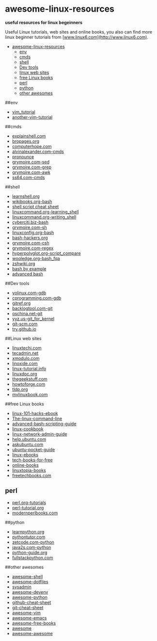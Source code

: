 awesome-linux-resources
=======================
**useful resources for linux begeinners**

Useful Linux tutorials, web sites and online books, you also can find more linux beginner tutorials from [www.linux6.com](http://www.linux6.com).

- [awesome-linux-resources](#awesome-linux-resources)
  - [env](#env)
  - [cmds](#cmds)
  - [shell](#shell)
  - [Dev tools](#ev-tools)
  - [linux web sites](#linux-web-sites)  
  - [free Linux books](#free-Linux-books)
  - [perl](#perl)
  - [python](#python)
  - [other awesomes](#other-awesomes)


##env
* [vim_tutorial](http://blog.interlinked.org/tutorials/vim_tutorial.html)
* [another-vim-tutorial](http://tips.webdesign10.com/another-vim-tutorial)


##cmds
* [explainshell.com](http://explainshell.com)
* [bropages.org](http://bropages.org/browse)
* [computerhope.com](http://www.computerhope.com/unix/overview.htm)
* [alvinalexander.com-cmds](http://alvinalexander.com/unix/edu/examples)
* [pronounce](https://github.com/momeni/pronounce)
* [grymoire.com-sed](http://www.grymoire.com/Unix/Sed.html)
* [grymoire.com-grep](http://www.grymoire.com/Unix/Grep.html)
* [grymoire.com-awk](http://www.grymoire.com/Unix/Awk.html)
* [ss64.com-cmds](http://ss64.com/bash/)


##shell
* [learnshell.org](http://www.learnshell.org/)  
* [wikibooks.org-bash](http://en.wikibooks.org/wiki/Bash_Shell_Scripting)
* [shell script cheat sheet](http://alvinalexander.com/blog/post/linux-unix/unix-linux-shell-script-reference-cheat-sheet)
* [linuxcommand.org-learning_shell](http://linuxcommand.org/learning_the_shell.php)
* [linuxcommand.org-writing_shell](http://linuxcommand.org/writing_shell_scripts.php)
* [cyberciti.biz-bash](http://bash.cyberciti.biz/guide/Main_Page)
* [grymoire.com-sh](http://www.grymoire.com/Unix/Sh.html)
* [linuxconfig.org-bash](http://linuxconfig.org/bash-scripting-tutorial)
* [bash-hackers.org](http://wiki.bash-hackers.org/doku.php)
* [grymoire.com-csh](http://www.grymoire.com/Unix/Csh.html)
* [grymoire.com-regex](http://www.grymoire.com/Unix/Regular.html)
* [hyperpolyglot.org-script_compare](http://hyperpolyglot.org/unix-shells)
* [wooledge.org-bash_fqa](http://mywiki.wooledge.org/BashFAQ)
* [zshwiki.org](http://zshwiki.org/home/)
* [bash by example](http://matt.might.net/articles/bash-by-example/)
* [advanced bash](http://tldp.org/LDP/abs/html/)  


##Dev tools
* [yolinux.com-gdb](http://www.yolinux.com/TUTORIALS/GDB-Commands.html)
* [cprogramming.com-gdb](http://www.cprogramming.com/gdb.html)
* [gitref.org](http://gitref.org/)
* [backlogtool.com-git](http://backlogtool.com/git-guide/cn/)
* [oschina.net-git](http://git.oschina.net/progit/)  
* [yyz.us-git_for_kernel](http://linux.yyz.us/git-howto.html)
* [git-scm.com](http://git-scm.com/book/en/)  
* [try.github.io](https://try.github.io)   


##Linux web sites
* [linuxtechi.com](http://www.linuxtechi.com/)
* [tecadmin.net](http://tecadmin.net/)
* [xmodulo.com](http://xmodulo.com/)
* [linoxide.com](http://linoxide.com/)
* [linux-tutorial.info](http://www.linux-tutorial.info/)
* [linuxdoc.org](http://www.linuxdoc.org/)  
* [thegeekstuff.com](http://www.thegeekstuff.com/)
* [howtoforge.com](https://www.howtoforge.com/)  
* [tldp.org](http://tldp.org/)  
* [mylinuxbook.com](http://mylinuxbook.com/)  


##free Linux books
* [linux-101-hacks-ebook](http://www.thegeekstuff.com/linux-101-hacks-ebook/)
* [The-linux-command-line](http://linuxcommand.org/tlcl.php)
* [advanced-bash-scripting-guide](http://www.linuxtopia.org/online_books/advanced_bash_scripting_guide/)  
* [linux-cookbook](http://dsl.org/cookbook/cookbook_toc.html)  
* [linux-network-admin-guide](http://www.oreilly.com/openbook/linag2/book/index.html)  
* [help.ubuntu.com](https://help.ubuntu.com/)  
* [askubuntu.com](http://askubuntu.com/)  
* [ubuntu-pocket-guide](http://www.ubuntupocketguide.com/download_main.html)  
* [linux-ebooks](http://programmerworld.netfirms.com/techbooks/linux.htm)  
* [tech-books-for-free](http://www.techbooksforfree.com/linux.shtml)  
* [online-books](http://www.onlineprogrammingbooks.com/linux/)  
* [linuxtopia-books](http://www.techotopia.com/index.php/Main_Page)  
* [freetechbooks.com](http://www.freetechbooks.com/)  
  


## perl
* [perl.org-tutorials](http://learn.perl.org/tutorials/)
* [perl-tutorial.org](http://perl-tutorial.org/)  
* [modernperlbooks.com](http://modernperlbooks.com/books/modern_perl_2014/index.html)  


##python
* [learnpython.org](http://www.learnpython.org/)  
* [pythontutor.com](http://www.pythontutor.com/)  
* [zetcode.com-python](http://zetcode.com/lang/python/)  
* [java2s.com-python](http://www.java2s.com/Tutorial/Python/CatalogPython.htm)  
* [python-guide.org](http://docs.python-guide.org/en/latest/index.html)
* [fullstackpython.com](http://www.fullstackpython.com/)  

##other awesomes
* [awesome-shell](https://github.com/alebcay/awesome-shell)
* [awesome-dotfiles](https://github.com/webpro/awesome-dotfiles)
* [sysadmin](https://github.com/kahun/awesome-sysadmin)
* [awesome-devenv](https://github.com/jondot/awesome-devenv)
* [awesome-python](https://github.com/vinta/awesome-python)
* [github-cheat-sheet](https://github.com/tiimgreen/github-cheat-sheet)
* [git-cheat-sheet](https://github.com/ArslanBilal/Git-Cheat-Sheet) 
* [awesome-vim](http://vimawesome.com/)
* [awesome-emacs](https://github.com/emacs-tw/awesome-emacs)
* [awesome-free-books](https://github.com/vhf/free-programming-books)
* [awesome](https://github.com/sindresorhus/awesome)
* [awesome-awesome](https://github.com/emijrp/awesome-awesome)

